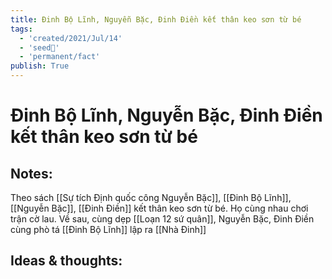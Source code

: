 ```yaml
---
title: Đinh Bộ Lĩnh, Nguyễn Bặc, Đinh Điền kết thân keo sơn từ bé
tags:
  - 'created/2021/Jul/14'
  - 'seed🥜'
  - 'permanent/fact'
publish: True
---
```

# Đinh Bộ Lĩnh, Nguyễn Bặc, Đinh Điền kết thân keo sơn từ bé

## Notes:
Theo sách [[Sự tích Định quốc công Nguyễn Bặc]], [[Đinh Bộ Lĩnh]], [[Nguyễn Bặc]], [[Đinh Điền]] kết thân keo sơn từ bé. Họ cùng nhau chơi trận cờ lau. Về sau, cùng dẹp [[Loạn 12 sứ quân]], Nguyễn Bặc, Đinh Điền cùng phò tá [[Đinh Bộ Lĩnh]] lập ra [[Nhà Đinh]]

## Ideas & thoughts:
